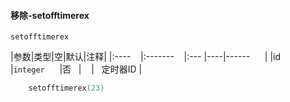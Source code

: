 #### 移除-setofftimerex
`setofftimerex`

|参数|类型|空|默认|注释|
|:----    |:-------    |:--- |----|------      |
|id     |`integer`      |否   |    |   定时器ID |
```lua
    setofftimerex(23)
```

